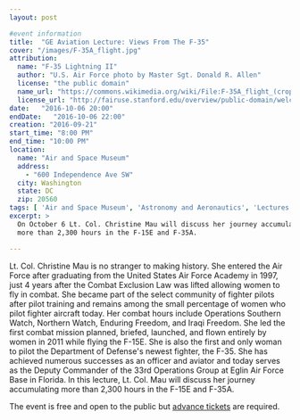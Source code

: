 ```yaml
---
layout: post

#event information
title:  "GE Aviation Lecture: Views From The F-35"
cover: "/images/F-35A_flight.jpg"
attribution:
  name: "F-35 Lightning II"
  author: "U.S. Air Force photo by Master Sgt. Donald R. Allen"
  license: "the public domain"
  name_url: "https://commons.wikimedia.org/wiki/File:F-35A_flight_(cropped).jpg"
  license_url: "http://fairuse.stanford.edu/overview/public-domain/welcome"
date:   "2016-10-06 20:00"
endDate:   "2016-10-06 22:00"
creation: "2016-09-21"
start_time: "8:00 PM"
end_time: "10:00 PM"
location:
  name: "Air and Space Museum"
  address:
    - "600 Independence Ave SW"
  city: Washington
  state: DC
  zip: 20560
tags: [ 'Air and Space Museum', 'Astronomy and Aeronautics', 'Lectures' ]
excerpt: >
  On October 6 Lt. Col. Christine Mau will discuss her journey accumulating
  more than 2,300 hours in the F-15E and F-35A.

---
```


Lt. Col. Christine Mau is no stranger to making history.  She entered the Air
Force after graduating from the United States Air Force Academy in 1997, just 4
years after the Combat Exclusion Law was lifted allowing women to fly in
combat.  She became part of the select community of fighter pilots after pilot
training and remains among the small percentage of women who pilot fighter
aircraft today. Her combat hours include Operations Southern Watch, Northern
Watch, Enduring Freedom, and Iraqi Freedom.  She led the first combat mission
planned, briefed, launched, and flown entirely by women in 2011 while flying
the F-15E. She is also the first and only woman to pilot the Department of
Defense's newest fighter, the F-35. She has achieved numerous successes as an
officer and aviator and today serves as the Deputy Commander of the 33rd
Operations Group at Eglin Air Force Base in Florida.
In this lecture, Lt. Col. Mau will discuss her journey accumulating more than
2,300 hours in the F-15E and F-35A.

The event is free and open to the public but [advance
tickets](https://airandspace.si.edu/events/views-cockpit-f-35) are required.
